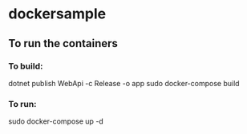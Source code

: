 # dockersample

## To run the containers

### To build: 
dotnet publish WebApi -c Release -o app
sudo docker-compose build

### To run: 
sudo docker-compose up -d
